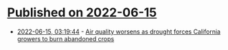 # [Published on 2022-06-15](index.md)

* [2022-06-15, 03:19:44](https://news.ycombinator.com/item?id=31748756) - [Air quality worsens as drought forces California growers to burn abandoned crops](https://www.latimes.com/environment/story/2022-06-11/drought-is-fueling-san-joaquin-valley-air-pollution)
